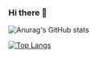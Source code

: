 ### Hi there 👋

<!--
**sagar-iitg/sagar-iitg** is a ✨ _special_ ✨ repository because its `README.md` (this file) appears on your GitHub profile.

Here are some ideas to get you started:

- 🔭 I’m currently working on ...
- 🌱 I’m currently learning ...
- 👯 I’m looking to collaborate on ...
- 🤔 I’m looking for help with ...
- 💬 Ask me about ...
- 📫 How to reach me: ...
- 😄 Pronouns: ...
- ⚡ Fun fact: ...
-->
![Anurag's GitHub stats](https://github-readme-stats.vercel.app/api?username=sagar-iitg&show_icons=true&theme=merko&count_private=true)

[![Top Langs](https://github-readme-stats.vercel.app/api/top-langs/?username=sagar-iitg)](https://github.com/anuraghazra/github-readme-stats)



